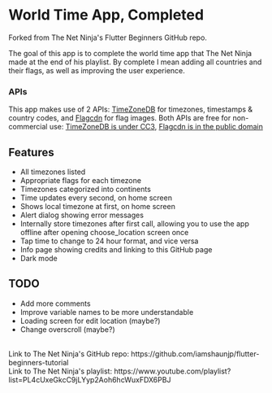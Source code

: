 # World Time App, Completed
Forked from The Net Ninja's Flutter Beginners GitHub repo. 

The goal of this app is to complete the world time app that The Net Ninja made at the end of his playlist. By complete I mean adding all countries and their flags, as well as improving the user experience. <br/>
### APIs
This app makes use of 2 APIs: [TimeZoneDB](https://timezonedb.com/) for timezones, timestamps & country codes, and [Flagcdn](https://flagcdn.com/) for flag images. Both APIs are free for non-commercial use: [TimeZoneDB is under CC3](https://timezonedb.com/about), [Flagcdn is in the public domain](https://flagpedia.net/about)

## Features
- All timezones listed
- Appropriate flags for each timezone
- Timezones categorized into continents
- Time updates every second, on home screen
- Shows local timezone at first, on home screen
- Alert dialog showing error messages
- Internally store timezones after first call, allowing you to use the app offline after opening choose_location screen once
- Tap time to change to 24 hour format, and vice versa
- Info page showing credits and linking to this GitHub page
- Dark mode

## TODO
- Add more comments
- Improve variable names to be more understandable
- Loading screen for edit location (maybe?)
- Change overscroll (maybe?)

<br/>
Link to The Net Ninja's GitHub repo: https://github.com/iamshaunjp/flutter-beginners-tutorial <br>
Link to The Net Ninja's playlist: https://www.youtube.com/playlist?list=PL4cUxeGkcC9jLYyp2Aoh6hcWuxFDX6PBJ
